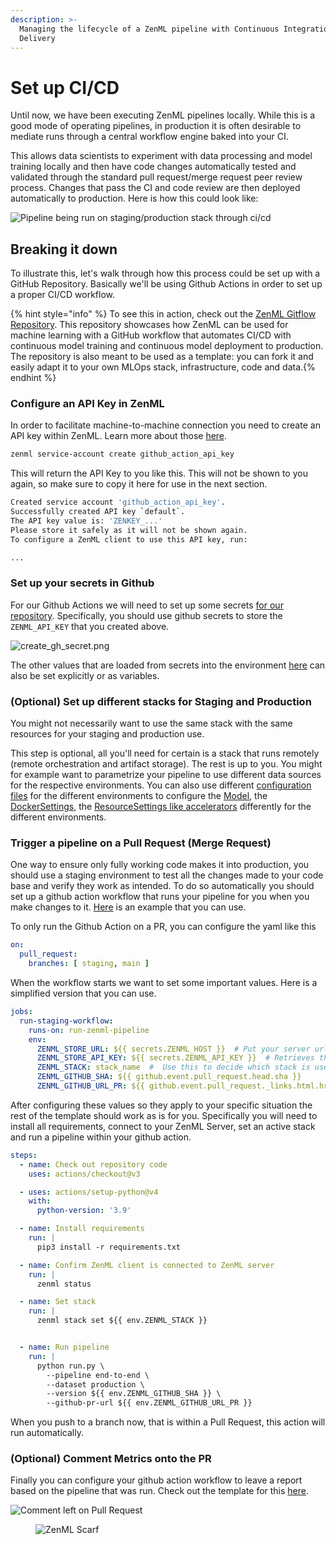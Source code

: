```yaml
---
description: >-
  Managing the lifecycle of a ZenML pipeline with Continuous Integration and
  Delivery
---
```


# Set up CI/CD

Until now, we have been executing ZenML pipelines locally. While this is a good mode of operating pipelines, in
production it is often desirable to mediate runs through a central workflow engine baked into your CI.

This allows data scientists to experiment with data processing and model training locally and then have code changes
automatically tested and validated through the standard pull request/merge request peer review process. Changes that
pass the CI and code review are then deployed automatically to production. Here is how this could look like:

![Pipeline being run on staging/production stack through ci/cd](../../.gitbook/assets/ci-cd-overall.png)

## Breaking it down

To illustrate this, let's walk through how this process could be set up with
a GitHub Repository. Basically we'll be using Github Actions in order to set up
a proper CI/CD workflow.

{% hint style="info" %}
To see this in action, check out the [ZenML Gitflow Repository](https://github.com/zenml-io/zenml-gitflow/). This
repository showcases how ZenML can be used for machine learning with a GitHub workflow that automates CI/CD with
continuous model training and continuous model deployment to production. The repository is also meant to be used as a
template: you can fork it and easily adapt it to your own MLOps stack, infrastructure, code and data.{% endhint %}

### Configure an API Key in ZenML

In order to facilitate machine-to-machine connection you need to create an API key within ZenML. Learn more about those
[here](https://docs.zenml.io/how-to/manage-zenml-server/connecting-to-zenml/connect-with-a-service-account).

```bash
zenml service-account create github_action_api_key
```

This will return the API Key to you like this. This will not be shown to you again, so make sure to copy it here for
use in the next section.

```bash
Created service account 'github_action_api_key'.
Successfully created API key `default`.
The API key value is: 'ZENKEY_...'
Please store it safely as it will not be shown again.
To configure a ZenML client to use this API key, run:

...
```

### Set up your secrets in Github

For our Github Actions we will need to set up some
secrets [for our repository](https://docs.github.com/en/actions/security-guides/using-secrets-in-github-actions#creating-secrets-for-a-repository).
Specifically, you should use github secrets to store the `ZENML_API_KEY` that you created above.

![create_gh_secret.png](../../.gitbook/assets/create_gh_secret.png)

The other values that are loaded from secrets into the
environment [here](https://github.com/zenml-io/zenml-gitflow/blob/main/.github/workflows/pipeline_run.yaml#L14-L23)
can also be set explicitly or as variables.

### (Optional) Set up different stacks for Staging and Production

You might not necessarily want to use the same stack with the same resources for your staging and production use.

This step is optional, all you'll need for certain is a stack that runs remotely (remote orchestration and artifact
storage). The rest is up to you. You might for example want to parametrize your pipeline to use different data sources
for the respective environments. You can also use different [configuration files](https://docs.zenml.io/how-to/pipeline-development/use-configuration-files)
for the different environments to configure the [Model](https://docs.zenml.io/how-to/model-management-metrics/model-control-plane), the 
[DockerSettings](https://docs.zenml.io/how-to/customize-docker-builds/docker-settings-on-a-pipeline), the [ResourceSettings like
accelerators](../../how-to/pipeline-development/training-with-gpus/README.md) differently for the different environments.

### Trigger a pipeline on a Pull Request (Merge Request)

One way to ensure only fully working code makes it into production, you should use a staging environment to test all
the changes made to your code base and verify they work as intended. To do so automatically you should set up a
github action workflow that runs your pipeline for you when you make changes to it.
[Here](https://github.com/zenml-io/zenml-gitflow/blob/main/.github/workflows/pipeline_run.yaml) is an example that you
can use.

To only run the Github Action on a PR, you can configure the yaml like this

```yaml
on:
  pull_request:
    branches: [ staging, main ]
```

When the workflow starts we want to set some important values. Here is a simplified version that you can use.

```yaml
jobs:
  run-staging-workflow:
    runs-on: run-zenml-pipeline
    env:
      ZENML_STORE_URL: ${{ secrets.ZENML_HOST }}  # Put your server url here
      ZENML_STORE_API_KEY: ${{ secrets.ZENML_API_KEY }}  # Retrieves the api key for use  
      ZENML_STACK: stack_name  #  Use this to decide which stack is used for staging
      ZENML_GITHUB_SHA: ${{ github.event.pull_request.head.sha }}
      ZENML_GITHUB_URL_PR: ${{ github.event.pull_request._links.html.href }}
```

After configuring these values so they apply to your specific situation the rest of the template should work as is for
you. Specifically you will need to install all requirements, connect to your ZenML Server, set an active stack
and run a pipeline within your github action.

```yaml
steps:
  - name: Check out repository code
    uses: actions/checkout@v3

  - uses: actions/setup-python@v4
    with:
      python-version: '3.9'

  - name: Install requirements
    run: |
      pip3 install -r requirements.txt

  - name: Confirm ZenML client is connected to ZenML server
    run: |
      zenml status

  - name: Set stack
    run: |
      zenml stack set ${{ env.ZENML_STACK }}


  - name: Run pipeline
    run: |
      python run.py \
        --pipeline end-to-end \
        --dataset production \
        --version ${{ env.ZENML_GITHUB_SHA }} \
        --github-pr-url ${{ env.ZENML_GITHUB_URL_PR }}
```

When you push to a branch now, that is within a Pull Request, this action will run automatically.

### (Optional) Comment Metrics onto the PR

Finally you can configure your github action workflow to leave a report based on the pipeline that was run. 
Check out the template for this [here](https://github.com/zenml-io/zenml-gitflow/blob/main/.github/workflows/pipeline_run.yaml#L87-L99).

![Comment left on Pull Request](../../.gitbook/assets/github-action-pr-comment.png)

<figure><img src="https://static.scarf.sh/a.png?x-pxid=f0b4f458-0a54-4fcd-aa95-d5ee424815bc" alt="ZenML Scarf"><figcaption></figcaption></figure>
